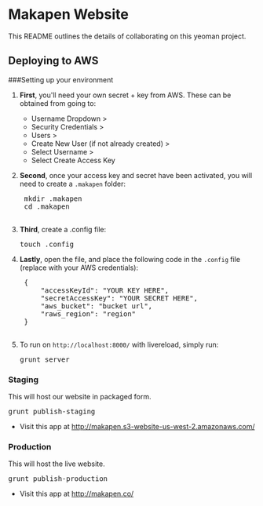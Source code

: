 # Makapen Website

This README outlines the details of collaborating on this yeoman project.

## Deploying to AWS

###Setting up your environment
1. **First**, you'll need your own secret + key from AWS. These can be obtained from going to:

	* Username Dropdown >
	* Security Credentials >
	* Users >
	* Create New User (if not already created) >
	* Select Username >
	* Select Create Access Key


2. **Second**, once your access key and secret have been activated, you will need to create a `.makapen` folder:

	<pre>
	mkdir .makapen
	cd .makapen
	</pre>

3. **Third**, create a .config file:

	<pre>touch .config</pre>

4. **Lastly**, open the file, and place the following code in the `.config` file (replace with your AWS credentials):
	<pre>
	{
		"accessKeyId": "YOUR KEY HERE",
		"secretAccessKey": "YOUR SECRET HERE",
		"aws_bucket": "bucket url",
		"raws_region": "region"
	}
	</pre>

5. To run on `http://localhost:8000/` with livereload, simply run:
	<pre>grunt server</pre>



### Staging

This will host our website in packaged form.

<pre>grunt publish-staging</pre>

* Visit this app at <a href="http://makapen.s3-website-us-west-2.amazonaws.com/">http://makapen.s3-website-us-west-2.amazonaws.com/</a>

### Production

This will host the live website.
<pre>grunt publish-production</pre>

* Visit this app at <a href="http://makapen.co/">http://makapen.co/</a>
